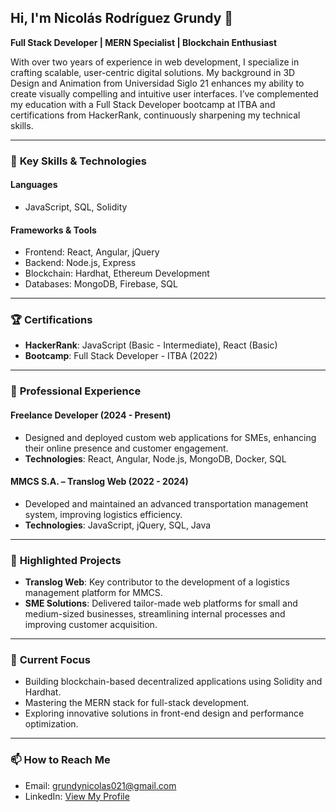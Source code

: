 ## Hi, I'm Nicolás Rodríguez Grundy 👋  
**Full Stack Developer | MERN Specialist | Blockchain Enthusiast**  

With over two years of experience in web development, I specialize in crafting scalable, user-centric digital solutions. My background in 3D Design and Animation from Universidad Siglo 21 enhances my ability to create visually compelling and intuitive user interfaces. I’ve complemented my education with a Full Stack Developer bootcamp at ITBA and certifications from HackerRank, continuously sharpening my technical skills.

---

### 🚀 **Key Skills & Technologies**  
#### **Languages**  
- JavaScript, SQL, Solidity  

#### **Frameworks & Tools**  
- Frontend: React, Angular, jQuery  
- Backend: Node.js, Express  
- Blockchain: Hardhat, Ethereum Development  
- Databases: MongoDB, Firebase, SQL  

---

### 🏆 **Certifications**  
- **HackerRank**: JavaScript (Basic - Intermediate), React (Basic)  
- **Bootcamp**: Full Stack Developer - ITBA (2022)  

---

### 💼 **Professional Experience**  
#### **Freelance Developer** (2024 - Present)  
- Designed and deployed custom web applications for SMEs, enhancing their online presence and customer engagement.  
- **Technologies**: React, Angular, Node.js, MongoDB, Docker, SQL  

#### **MMCS S.A. – Translog Web** (2022 - 2024)  
- Developed and maintained an advanced transportation management system, improving logistics efficiency.  
- **Technologies**: JavaScript, jQuery, SQL, Java  

---

### 🌟 **Highlighted Projects**  
- **Translog Web**: Key contributor to the development of a logistics management platform for MMCS.  
- **SME Solutions**: Delivered tailor-made web platforms for small and medium-sized businesses, streamlining internal processes and improving customer acquisition.  

---

### 🎯 **Current Focus**  
- Building blockchain-based decentralized applications using Solidity and Hardhat.
- Mastering the MERN stack for full-stack development.
- Exploring innovative solutions in front-end design and performance optimization.

---

### 📫 **How to Reach Me**  
- Email: grundynicolas021@gmail.com  
- LinkedIn: [View My Profile](https://shorturl.at/iQ9MD)  

